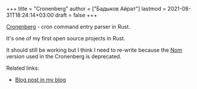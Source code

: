 +++
title = "Cronenberg"
author = ["Бадыков Айрат"]
lastmod = 2021-08-31T18:24:14+03:00
draft = false
+++

[Cronenberg](https://github.com/ayrat555/cronenberg) - cron command entry parser in Rust.

It's one of my first open source projects in Rust.

It should still be working but I think I need to re-write because the [Nom](https://github.com/Geal/nom) version used in the Cronenberg is deprecated.

Related links:

-   [Blog post in my blog](https://www.badykov.com/rust/2018/02/27/cronenberg/)
